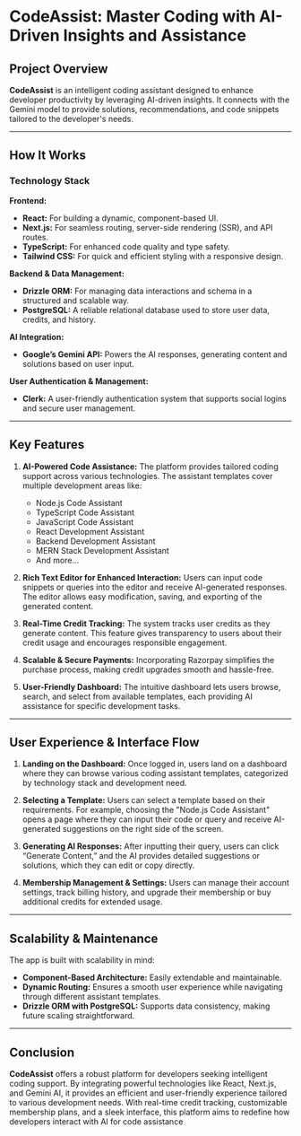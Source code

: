 # CodeAssist: Master Coding with AI-Driven Insights and Assistance

## Project Overview

**CodeAssist** is an intelligent coding assistant designed to enhance developer productivity by leveraging AI-driven insights. It connects with the Gemini model to provide solutions, recommendations, and code snippets tailored to the developer's needs.

---

## How It Works

### Technology Stack

**Frontend:**
- **React:** For building a dynamic, component-based UI.
- **Next.js:** For seamless routing, server-side rendering (SSR), and API routes.
- **TypeScript:** For enhanced code quality and type safety.
- **Tailwind CSS:** For quick and efficient styling with a responsive design.

**Backend & Data Management:**
- **Drizzle ORM:** For managing data interactions and schema in a structured and scalable way.
- **PostgreSQL:** A reliable relational database used to store user data, credits, and history.

**AI Integration:**
- **Google’s Gemini API:** Powers the AI responses, generating content and solutions based on user input.

**User Authentication & Management:**
- **Clerk:** A user-friendly authentication system that supports social logins and secure user management.

---

## Key Features

1. **AI-Powered Code Assistance:**
   The platform provides tailored coding support across various technologies. The assistant templates cover multiple development areas like:
   - Node.js Code Assistant
   - TypeScript Code Assistant
   - JavaScript Code Assistant
   - React Development Assistant
   - Backend Development Assistant
   - MERN Stack Development Assistant
   - And more…

2. **Rich Text Editor for Enhanced Interaction:**
   Users can input code snippets or queries into the editor and receive AI-generated responses. The editor allows easy modification, saving, and exporting of the generated content.

3. **Real-Time Credit Tracking:**
   The system tracks user credits as they generate content. This feature gives transparency to users about their credit usage and encourages responsible engagement.

4. **Scalable & Secure Payments:**
   Incorporating Razorpay simplifies the purchase process, making credit upgrades smooth and hassle-free.

5. **User-Friendly Dashboard:**
   The intuitive dashboard lets users browse, search, and select from available templates, each providing AI assistance for specific development tasks.

---

## User Experience & Interface Flow

1. **Landing on the Dashboard:**
   Once logged in, users land on a dashboard where they can browse various coding assistant templates, categorized by technology stack and development need.

2. **Selecting a Template:**
   Users can select a template based on their requirements. For example, choosing the "Node.js Code Assistant" opens a page where they can input their code or query and receive AI-generated suggestions on the right side of the screen.

3. **Generating AI Responses:**
   After inputting their query, users can click “Generate Content,” and the AI provides detailed suggestions or solutions, which they can edit or copy directly.

4. **Membership Management & Settings:**
   Users can manage their account settings, track billing history, and upgrade their membership or buy additional credits for extended usage.

---

## Scalability & Maintenance

The app is built with scalability in mind:
- **Component-Based Architecture:** Easily extendable and maintainable.
- **Dynamic Routing:** Ensures a smooth user experience while navigating through different assistant templates.
- **Drizzle ORM with PostgreSQL:** Supports data consistency, making future scaling straightforward.

---

## Conclusion

**CodeAssist** offers a robust platform for developers seeking intelligent coding support. By integrating powerful technologies like React, Next.js, and Gemini AI, it provides an efficient and user-friendly experience tailored to various development needs. With real-time credit tracking, customizable membership plans, and a sleek interface, this platform aims to redefine how developers interact with AI for code assistance
